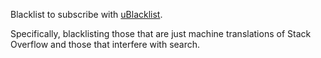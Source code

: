 Blacklist to subscribe with [uBlacklist](https://iorate.github.io/ublacklist/).

Specifically, blacklisting those that are just machine translations of Stack Overflow and those that interfere with search.
